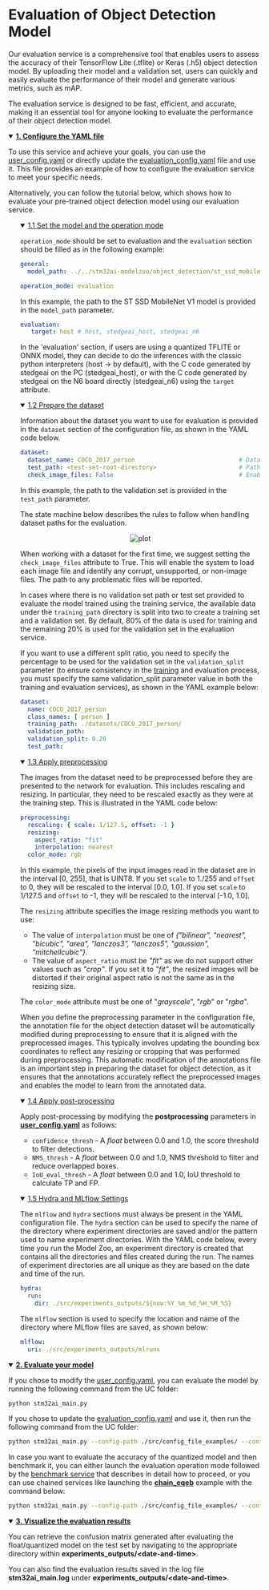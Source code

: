 # Evaluation of Object Detection Model

Our evaluation service is a comprehensive tool that enables users to assess the accuracy of their TensorFlow Lite (.tflite) or Keras (.h5) object detection model. By uploading their model and a validation set, users can quickly and easily evaluate the performance of their model and generate various metrics, such as mAP.

The evaluation service is designed to be fast, efficient, and accurate, making it an essential tool for anyone looking to evaluate the performance of their object detection model.



<details open><summary><a href="#1"><b>1. Configure the YAML file</b></a></summary><a id="1"></a>

To use this service and achieve your goals, you can use the [user_config.yaml](../user_config.yaml) or directly update the [evaluation_config.yaml](../src/config_file_examples/evaluation_config.yaml) file and use it. This file provides an example of how to configure the evaluation service to meet your specific needs.

Alternatively, you can follow the tutorial below, which shows how to evaluate your pre-trained object detection model using our evaluation service.

<ul><details open><summary><a href="#1-1">1.1 Set the model and the operation mode</a></summary><a id="1-1"></a>

`operation_mode` should be set to evaluation and the `evaluation` section should be filled as in the following example:

```yaml
general:
  model_path: ../../stm32ai-modelzoo/object_detection/st_ssd_mobilenet_v1/ST_pretrainedmodel_public_dataset/coco_2017_person/st_ssd_mobilenet_v1_025_256/st_ssd_mobilenet_v1_025_256_int8.tflite

operation_mode: evaluation
```

In this example, the path to the ST SSD MobileNet V1 model is provided in the `model_path` parameter.

```yaml
evaluation:
   target: host # host, stedgeai_host, stedgeai_n6
```
In the 'evaluation' section, if users are using a quantized TFLITE or ONNX model, they can decide to do the inferences with the classic python interpreters (host -> by default), with the C code generated by stedgeai on the PC (stedgeai_host), or with the C code generated by stedgeai on the N6 board directly (stedgeai_n6) using the `target` attribute.

</details></ul>
<ul><details open><summary><a href="#1-2">1.2 Prepare the dataset</a></summary><a id="1-2"></a>

Information about the dataset you want to use for evaluation is provided in the `dataset` section of the configuration file, as shown in the YAML code below.

```yaml
dataset:
  dataset_name: COCO_2017_person                             # Dataset name. Optional, defaults to "<unnamed>".
  test_path: <test-set-root-directory>                       # Path to the root directory of the test set.
  check_image_files: False                                   # Enable/disable image file checking.
```

In this example, the path to the validation set is provided in the `test_path` parameter.

The state machine below describes the rules to follow when handling dataset paths for the evaluation.
<div align="center" style="width:50%; margin: auto;">

![plot](../../common/doc/img/state_machine_evaluation.JPG)
</div>

When working with a dataset for the first time, we suggest setting the `check_image_files` attribute to True. This will enable the system to load each image file and identify any corrupt, unsupported, or non-image files. The path to any problematic files will be reported.

In cases where there is no validation set path or test set provided to evaluate the model trained using the training service, the available data under the `training_path` directory is split into two to create a training set and a validation set. By default, 80% of the data is used for training and the remaining 20% is used for the validation set in the evaluation service.

If you want to use a different split ratio, you need to specify the percentage to be used for the validation set in the `validation_split` parameter (to ensure consistency in the [training](./README_TRAINING.md) and evaluation process, you must specify the same validation_split parameter value in both the training and evaluation services), as shown in the YAML example below:

```yaml
dataset:
  name: COCO_2017_person
  class_names: [ person ]
  training_path: ./datasets/COCO_2017_person/
  validation_path:
  validation_split: 0.20
  test_path:
```

</details></ul>
<ul><details open><summary><a href="#1-3">1.3 Apply preprocessing</a></summary><a id="1-3"></a>

The images from the dataset need to be preprocessed before they are presented to the network for evaluation. This includes rescaling and resizing. In particular, they need to be rescaled exactly as they were at the training step. This is illustrated in the YAML code below:

```yaml
preprocessing:
  rescaling: { scale: 1/127.5, offset: -1 }
  resizing:
    aspect_ratio: "fit"
    interpolation: nearest
  color_mode: rgb
```

In this example, the pixels of the input images read in the dataset are in the interval [0, 255], that is UINT8. If you set `scale` to 1./255 and `offset` to 0, they will be rescaled to the interval [0.0, 1.0]. If you set `scale` to 1/127.5 and `offset` to -1, they will be rescaled to the interval [-1.0, 1.0].

The `resizing` attribute specifies the image resizing methods you want to use:

- The value of `interpolation` must be one of *{"bilinear", "nearest", "bicubic", "area", "lanczos3", "lanczos5", "gaussian", "mitchellcubic"}*.
- The value of `aspect_ratio` must be *"fit"* as we do not support other values such as *"crop"*. If you set it to *"fit"*, the resized images will be distorted if their original aspect ratio is not the same as in the resizing size.

The `color_mode` attribute must be one of "*grayscale*", "*rgb*" or "*rgba*".

When you define the preprocessing parameter in the configuration file, the annotation file for the object detection dataset will be automatically modified during preprocessing to ensure that it is aligned with the preprocessed images. This typically involves updating the bounding box coordinates to reflect any resizing or cropping that was performed during preprocessing. This automatic modification of the annotations file is an important step in preparing the dataset for object detection, as it ensures that the annotations accurately reflect the preprocessed images and enables the model to learn from the annotated data.

</details></ul>
<ul><details open><summary><a href="#1-4">1.4 Apply post-processing</a></summary><a id="1-4"></a>

Apply post-processing by modifying the **postprocessing** parameters in **[user_config.yaml](../user_config.yaml)** as follows:

- `confidence_thresh` - A *float* between 0.0 and 1.0, the score threshold to filter detections.
- `NMS_thresh` - A *float* between 0.0 and 1.0, NMS threshold to filter and reduce overlapped boxes.
- `IoU_eval_thresh` - A *float* between 0.0 and 1.0, IoU threshold to calculate TP and FP.

</details></ul>
<ul><details open><summary><a href="#1-5">1.5 Hydra and MLflow Settings</a></summary><a id="1-5"></a>

The `mlflow` and `hydra` sections must always be present in the YAML configuration file. The `hydra` section can be used to specify the name of the directory where experiment directories are saved and/or the pattern used to name experiment directories. With the YAML code below, every time you run the Model Zoo, an experiment directory is created that contains all the directories and files created during the run. The names of experiment directories are all unique as they are based on the date and time of the run.

```yaml
hydra:
  run:
    dir: ./src/experiments_outputs/${now:%Y_%m_%d_%H_%M_%S}
```

The `mlflow` section is used to specify the location and name of the directory where MLflow files are saved, as shown below:

```yaml
mlflow:
  uri: ./src/experiments_outputs/mlruns
```

</details></ul>
</details>
<details open><summary><a href="#2"><b>2. Evaluate your model</b></a></summary><a id="2"></a>

If you chose to modify the [user_config.yaml](../user_config.yaml), you can evaluate the model by running the following command from the UC folder:

```bash
python stm32ai_main.py 
```

If you chose to update the [evaluation_config.yaml](../src/config_file_examples/evaluation_config.yaml) and use it, then run the following command from the UC folder:

```bash
python stm32ai_main.py --config-path ./src/config_file_examples/ --config-name evaluation_config.yaml
```

In case you want to evaluate the accuracy of the quantized model and then benchmark it, you can either launch the evaluation operation mode followed by the [benchmark service](./README_BENCHMARKING.md) that describes in detail how to proceed, or you can use chained services like launching the **[chain_eqeb](../src/config_file_examples/chain_eqeb_config.yaml)** example with the command below:

```bash
python stm32ai_main.py --config-path ./src/config_file_examples/ --config-name chain_eqeb_config.yaml
```

</details>
<details open><summary><a href="#3"><b>3. Visualize the evaluation results</b></a></summary><a id="3"></a>

You can retrieve the confusion matrix generated after evaluating the float/quantized model on the test set by navigating to the appropriate directory within **experiments_outputs/\<date-and-time\>**.

You can also find the evaluation results saved in the log file **stm32ai_main.log** under **experiments_outputs/\<date-and-time\>**.

</details>
